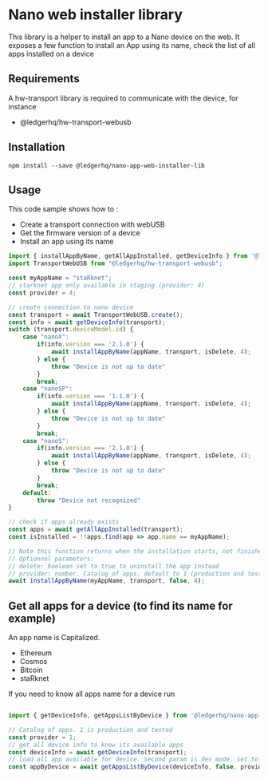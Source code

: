 # Nano web installer library

This library is a helper to install an app to a Nano device on the web.
It exposes a few function to install an App using its name, check the list of all apps installed on a device

## Requirements

A hw-transport library is required to communicate with the device, for instance

- @ledgerhq/hw-transport-webusb

## Installation

    npm install --save @ledgerhq/nano-app-web-installer-lib

## Usage

This code sample shows how to :
- Create a transport connection with webUSB
- Get the firmware version of a device
- Install an app using its name

```javascript
import { installAppByName, getAllAppInstalled, getDeviceInfo } from '@ledgerhq/nano-app-web-installer-lib';
import TransportWebUSB from "@ledgerhq/hw-transport-webusb";

const myAppName = "staRknet";
// starknet app only available in staging (provider: 4)
const provider = 4;

// create connection to nano device
const transport = await TransportWebUSB.create();
const info = await getDeviceInfo(transport);
switch (transport.deviceModel.id) {
    case "nanoX":
        if(info.version === '2.1.0') {
            await installAppByName(appName, transport, isDelete, 4);
        } else {
            throw "Device is not up to date"
        }
        break;
    case "nanoSP":
        if(info.version === '1.1.0') {
            await installAppByName(appName, transport, isDelete, 4);
        } else {
            throw "Device is not up to date"
        }
        break;
    case "nanoS":
        if(info.version === '2.1.0') {
            await installAppByName(appName, transport, isDelete, 4);
        } else {
            throw "Device is not up to date"
        }
        break;
    default:
        throw "Device not recognized"
}

// check if apps already exists
const apps = await getAllAppInstalled(transport);
const isInstalled = !!apps.find(app => app.name == myAppName);

// Note this function returns when the installation starts, not finishes
// Optionnal parameters: 
// delete: boolean set to true to uninstall the app instead
// provider: number. Catalog of apps. default to 1 (production and tested)  
await installAppByName(myAppName, transport, false, 4);
```


## Get all apps for a device (to find its name for example)

An app name is Capitalized.
- Ethereum
- Cosmos
- Bitcoin
- staRknet

If you need to know all apps name for a device run 

```javascript

import { getDeviceInfo, getAppsListByDevice } from '@ledgerhq/nano-app-web-installer-lib';

// Catalog of apps. 1 is production and tested
const provider = 1;  
// get all device info to know its available apps
const deviceInfo = await getDeviceInfo(transport);
// load all app available for device. Second param is dev mode. set to false
const appByDevice = await getAppsListByDevice(deviceInfo, false, provider);
```
